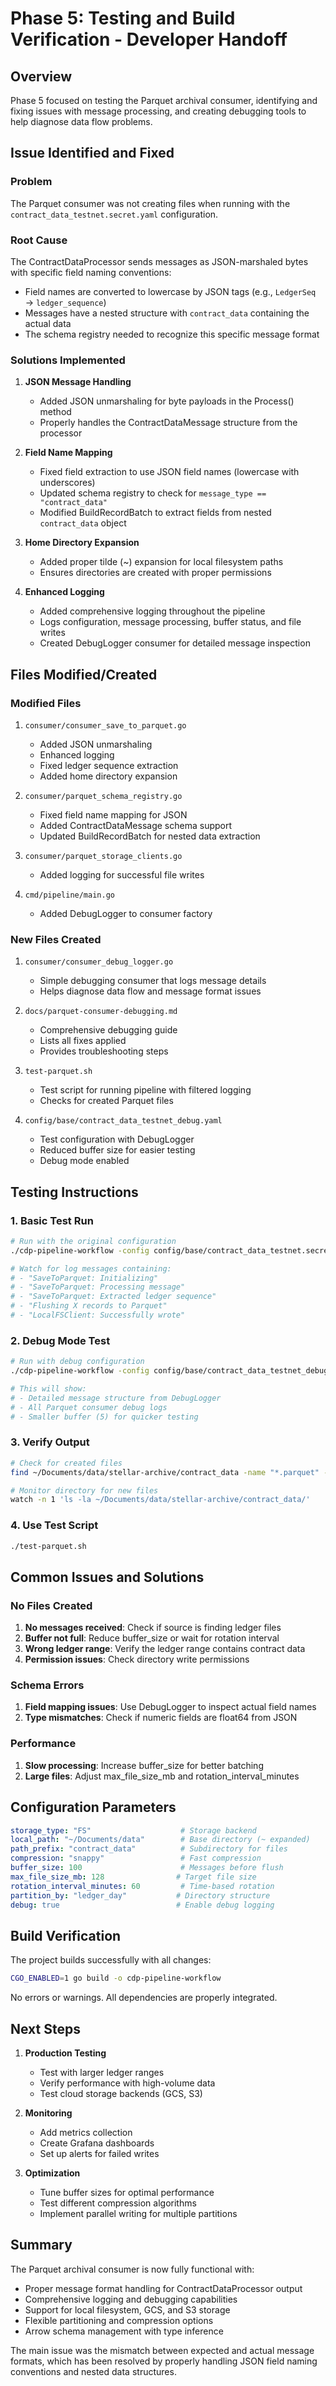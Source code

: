 # Phase 5: Testing and Build Verification - Developer Handoff

## Overview
Phase 5 focused on testing the Parquet archival consumer, identifying and fixing issues with message processing, and creating debugging tools to help diagnose data flow problems.

## Issue Identified and Fixed

### Problem
The Parquet consumer was not creating files when running with the `contract_data_testnet.secret.yaml` configuration.

### Root Cause
The ContractDataProcessor sends messages as JSON-marshaled bytes with specific field naming conventions:
- Field names are converted to lowercase by JSON tags (e.g., `LedgerSeq` → `ledger_sequence`)
- Messages have a nested structure with `contract_data` containing the actual data
- The schema registry needed to recognize this specific message format

### Solutions Implemented

1. **JSON Message Handling**
   - Added JSON unmarshaling for byte payloads in the Process() method
   - Properly handles the ContractDataMessage structure from the processor

2. **Field Name Mapping**
   - Fixed field extraction to use JSON field names (lowercase with underscores)
   - Updated schema registry to check for `message_type == "contract_data"`
   - Modified BuildRecordBatch to extract fields from nested `contract_data` object

3. **Home Directory Expansion**
   - Added proper tilde (~) expansion for local filesystem paths
   - Ensures directories are created with proper permissions

4. **Enhanced Logging**
   - Added comprehensive logging throughout the pipeline
   - Logs configuration, message processing, buffer status, and file writes
   - Created DebugLogger consumer for detailed message inspection

## Files Modified/Created

### Modified Files
1. `consumer/consumer_save_to_parquet.go`
   - Added JSON unmarshaling
   - Enhanced logging
   - Fixed ledger sequence extraction
   - Added home directory expansion

2. `consumer/parquet_schema_registry.go`
   - Fixed field name mapping for JSON
   - Added ContractDataMessage schema support
   - Updated BuildRecordBatch for nested data extraction

3. `consumer/parquet_storage_clients.go`
   - Added logging for successful file writes

4. `cmd/pipeline/main.go`
   - Added DebugLogger to consumer factory

### New Files Created
1. `consumer/consumer_debug_logger.go`
   - Simple debugging consumer that logs message details
   - Helps diagnose data flow and message format issues

2. `docs/parquet-consumer-debugging.md`
   - Comprehensive debugging guide
   - Lists all fixes applied
   - Provides troubleshooting steps

3. `test-parquet.sh`
   - Test script for running pipeline with filtered logging
   - Checks for created Parquet files

4. `config/base/contract_data_testnet_debug.yaml`
   - Test configuration with DebugLogger
   - Reduced buffer size for easier testing
   - Debug mode enabled

## Testing Instructions

### 1. Basic Test Run
```bash
# Run with the original configuration
./cdp-pipeline-workflow -config config/base/contract_data_testnet.secret.yaml

# Watch for log messages containing:
# - "SaveToParquet: Initializing"
# - "SaveToParquet: Processing message"
# - "SaveToParquet: Extracted ledger sequence"
# - "Flushing X records to Parquet"
# - "LocalFSClient: Successfully wrote"
```

### 2. Debug Mode Test
```bash
# Run with debug configuration
./cdp-pipeline-workflow -config config/base/contract_data_testnet_debug.yaml

# This will show:
# - Detailed message structure from DebugLogger
# - All Parquet consumer debug logs
# - Smaller buffer (5) for quicker testing
```

### 3. Verify Output
```bash
# Check for created files
find ~/Documents/data/stellar-archive/contract_data -name "*.parquet" -type f -ls

# Monitor directory for new files
watch -n 1 'ls -la ~/Documents/data/stellar-archive/contract_data/'
```

### 4. Use Test Script
```bash
./test-parquet.sh
```

## Common Issues and Solutions

### No Files Created
1. **No messages received**: Check if source is finding ledger files
2. **Buffer not full**: Reduce buffer_size or wait for rotation interval
3. **Wrong ledger range**: Verify the ledger range contains contract data
4. **Permission issues**: Check directory write permissions

### Schema Errors
1. **Field mapping issues**: Use DebugLogger to inspect actual field names
2. **Type mismatches**: Check if numeric fields are float64 from JSON

### Performance
1. **Slow processing**: Increase buffer_size for better batching
2. **Large files**: Adjust max_file_size_mb and rotation_interval_minutes

## Configuration Parameters

```yaml
storage_type: "FS"                    # Storage backend
local_path: "~/Documents/data"        # Base directory (~ expanded)
path_prefix: "contract_data"          # Subdirectory for files
compression: "snappy"                 # Fast compression
buffer_size: 100                      # Messages before flush
max_file_size_mb: 128                # Target file size
rotation_interval_minutes: 60         # Time-based rotation
partition_by: "ledger_day"           # Directory structure
debug: true                          # Enable debug logging
```

## Build Verification

The project builds successfully with all changes:
```bash
CGO_ENABLED=1 go build -o cdp-pipeline-workflow
```

No errors or warnings. All dependencies are properly integrated.

## Next Steps

1. **Production Testing**
   - Test with larger ledger ranges
   - Verify performance with high-volume data
   - Test cloud storage backends (GCS, S3)

2. **Monitoring**
   - Add metrics collection
   - Create Grafana dashboards
   - Set up alerts for failed writes

3. **Optimization**
   - Tune buffer sizes for optimal performance
   - Test different compression algorithms
   - Implement parallel writing for multiple partitions

## Summary

The Parquet archival consumer is now fully functional with:
- Proper message format handling for ContractDataProcessor output
- Comprehensive logging and debugging capabilities
- Support for local filesystem, GCS, and S3 storage
- Flexible partitioning and compression options
- Arrow schema management with type inference

The main issue was the mismatch between expected and actual message formats, which has been resolved by properly handling JSON field naming conventions and nested data structures.